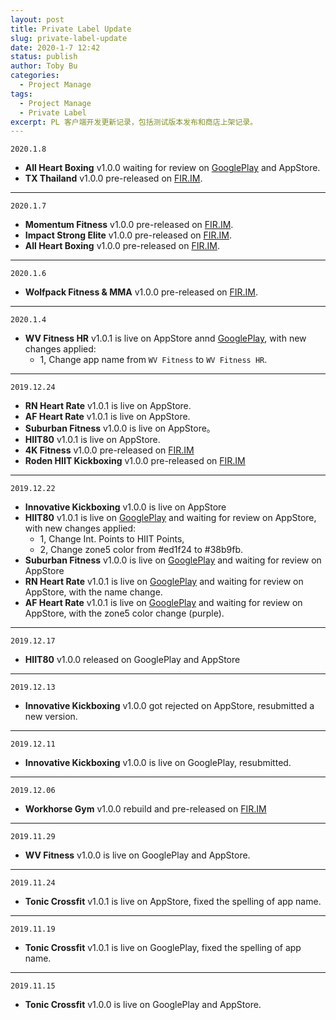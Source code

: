 ```yaml
---
layout: post
title: Private Label Update
slug: private-label-update
date: 2020-1-7 12:42
status: publish
author: Toby Bu
categories:
  - Project Manage
tags:
  - Project Manage
  - Private Label
excerpt: PL 客户端开发更新记录，包括测试版本发布和商店上架记录。
---
```


`2020.1.8`
- **All Heart Boxing** v1.0.0 waiting for review on [GooglePlay][14] and AppStore.
- **TX Thailand** v1.0.0 pre-released on [FIR.IM][13].

----

`2020.1.7`
- **Momentum Fitness** v1.0.0 pre-released on [FIR.IM][10].
- **Impact Strong Elite** v1.0.0 pre-released on [FIR.IM][11].
- **All Heart Boxing** v1.0.0 pre-released on [FIR.IM][12].

----

`2020.1.6`
- **Wolfpack Fitness & MMA** v1.0.0 pre-released on [FIR.IM][9].

----

`2020.1.4`
- **WV Fitness HR** v1.0.1 is live on AppStore annd [GooglePlay][8], with new changes applied:
  - 1, Change app name from `WV Fitness` to `WV Fitness HR`.

----

`2019.12.24`
- **RN Heart Rate** v1.0.1 is live on AppStore.
- **AF Heart Rate** v1.0.1 is live  on AppStore.
- **Suburban Fitness** v1.0.0 is live on AppStore。
- **HIIT80** v1.0.1 is live on AppStore.
- **4K Fitness** v1.0.0 pre-released on [FIR.IM][1]
- **Roden HIIT Kickboxing** v1.0.0 pre-released on [FIR.IM][2]

----

`2019.12.22`
- **Innovative Kickboxing** v1.0.0 is live on AppStore
- **HIIT80** v1.0.1 is live on [GooglePlay][3] and waiting for review on AppStore, with new changes applied:
	- 1, Change Int. Points to HIIT Points,
	- 2, Change zone5 color from #ed1f24 to #38b9fb.
- **Suburban Fitness** v1.0.0 is live on [GooglePlay][4] and waiting for review on AppStore
- **RN Heart Rate** v1.0.1 is live on [GooglePlay][5] and waiting for review on AppStore, with the name change.
- **AF Heart Rate** v1.0.1 is live on [GooglePlay][6] and waiting for review on AppStore, with the zone5 color change (purple).

----

`2019.12.17`
- **HIIT80** v1.0.0 released on GooglePlay and AppStore

----

`2019.12.13`
- **Innovative Kickboxing** v1.0.0 got rejected on AppStore, resubmitted a new version.

----

`2019.12.11`
- **Innovative Kickboxing** v1.0.0 is live on GooglePlay, resubmitted.

----

`2019.12.06`
- **Workhorse Gym** v1.0.0 rebuild and pre-released on [FIR.IM][7]

----

`2019.11.29`
- **WV Fitness** v1.0.0 is live on GooglePlay and AppStore.

----

`2019.11.24`
- **Tonic Crossfit** v1.0.1 is live on AppStore, fixed the spelling of app name.

----

`2019.11.19`
- **Tonic Crossfit** v1.0.1 is live on GooglePlay, fixed the spelling of app name.

----

`2019.11.15`
- **Tonic Crossfit** v1.0.0 is live on GooglePlay and AppStore.


[1]:	https://fir.im/4kfitness
[2]:	https://fir.im/roden
[3]:	https://play.google.com/store/apps/details?id=net.ncitglobal.hiit80
[4]:	https://play.google.com/store/apps/details?id=net.ncitglobal.suburbanfitness
[5]:	https://play.google.com/store/apps/details?id=net.ncitglobal.ridenation
[6]:	https://play.google.com/store/apps/details?id=net.ncitglobal.afheartrate
[7]:	https://fir.im/workhorse
[8]:	https://play.google.com/store/apps/details?id=net.ncitglobal.wvfitness
[9]:	https://fir.im/wolfpack
[10]:	https://fir.im/momentum
[11]:	https://fir.im/impact
[12]:	https://fir.im/allheart
[13]:	https://fir.im/txthailand
[14]:	https://play.google.com/store/apps/details?id=net.ncitglobal.allheartboxing

